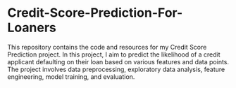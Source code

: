 # Credit-Score-Prediction-For-Loaners
This repository contains the code and resources for my Credit Score Prediction project. In this project, I aim to predict the likelihood of a credit applicant defaulting on their loan based on various features and data points. The project involves data preprocessing, exploratory data analysis, feature engineering, model training, and evaluation.
